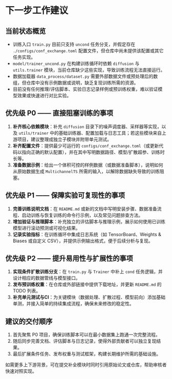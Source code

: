 # 下一步工作建议

## 当前状态概览
- 训练入口 `train.py` 目前只支持 `uncond` 任务分支，并假定存在 `./configs/conf_exchange.toml` 配置文件，但仓库中尚未提供该配置或其它任务实现。
- `model/trainer_uncond.py` 在构建训练循环时依赖 `diffusion` 与 `utils.trainer` 模块，当前仓库缺少这些实现，导致训练流程无法直接运行。
- 数据加载器 `data_process/dataset.py` 需要外部数据文件或预处理后的数组，但仓库中没有示例数据或说明，缺乏复现训练所需的资源。
- 目前没有任何推理/评估脚本、实验日志记录样例或预训练权重，难以验证模型效果或快速进行对比实验。

## 优先级 P0 —— 直接阻塞训练的事项
1. **补齐核心依赖模块**：补充 `diffusion` 目录下的噪声调度器、采样器等实现，以及 `utils/trainer` 中的基础训练器、配置加载与日志工具；若这些模块来自上游项目，建议整理成独立子模块并附带单元测试。
2. **补齐配置文件**：提供最少可运行的 `configs/conf_exchange.toml`（或更新代码以指向正确的默认配置），并在其中写明数据路径、模型/扩散超参、训练时长等。
3. **准备数据示例**：给出一个体积可控的样例数据（或数据准备脚本），说明如何从原始数据生成 `MultichannelTS` 所需的输入，以解除数据缺失导致的训练阻塞。

## 优先级 P1 —— 保障实验可复现性的事项
1. **完善训练说明文档**：在 `README.md` 或新的文档中写明安装步骤、数据准备流程、启动训练与恢复训练的命令行示例，以及常见问题排查方法。
2. **增加验证与推理脚本**：补充独立的评估脚本与推理示例，展示如何使用已训练模型进行滚动预测或可视化结果。
3. **记录实验指标**：在训练循环中集成日志系统（如 TensorBoard、Weights & Biases 或自定义 CSV），并提供示例输出格式，便于后续分析与复现。

## 优先级 P2 —— 提升易用性与扩展性的事项
1. **实现条件扩散训练分支**：在 `train.py` 与 `Trainer` 中补上 `cond` 任务逻辑，并设计相应的数据管线与模型接口。
2. **发布预训练权重**：在仓库或外部链接中提供下载地址，并更新 `README.md` 的 TODO 列表。
3. **补充单元测试与CI**：为关键模块（数据处理、扩散过程、模型前向）添加基础单测，并接入简单的持续集成流程，确保未来修改的稳定性。

## 建议的交付顺序
1. 首先聚焦 P0 项目，确保训练脚本可以在最小数据集上跑通一次完整流程。
2. 随后同步完善文档、评估脚本与日志记录，使得外部贡献者可以独立复现结果。
3. 最后扩展条件任务、发布权重与测试框架，构建长期维护所需的基础设施。

如需更多上下游背景，可在提交补全模块时同时引用原始论文或仓库，帮助审核者快速对照实现。 
